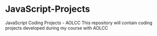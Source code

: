# JavaScript-Projects
JavaScript Coding Projects - AOLCC
This repository will contain coding projects developed during my course with AOLCC
